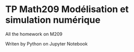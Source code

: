 # TP Math209 Modélisation et simulation numérique

All the homework on M209

Writen by Python on Jupyter Notebook
